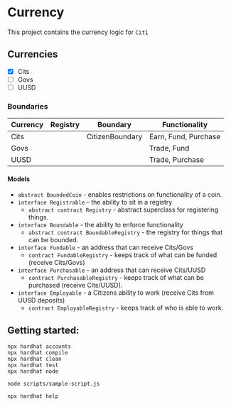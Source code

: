 # Currency

This project contains the currency logic for `Cit1`

## Currencies

 - [x] Cits
 - [ ] Govs
 - [ ] UUSD

### Boundaries
 
| Currency      | Registry              | Boundary              | Functionality         |
| ------------- | -------------         | --------              | ---------------------
| Cits          |                       | CitizenBoundary       | Earn, Fund, Purchase  |
| Govs          |                       |                       | Trade, Fund           |
| UUSD          |                       |                       | Trade, Purchase       |

#### Models

 - `abstract BoundedCoin` - enables restrictions on functionality of a coin. 
 - `interface Registrable` - the ability to sit in a registry
   - `abstract contract Registry` - abstract superclass for registering things.
 - `interface Boundable` - the ability to enforce functionality
   - `abstract contract BoundableRegistry` - the registry for things that can be bounded.
 - `interface Fundable` - an address that can receive Cits/Govs
   - `contract FundableRegistry` - keeps track of what can be funded (receive Cits/Govs)
 - `interface Purchasable` - an address that can receive Cits/UUSD
   - `contract PurchasableRegistry` - keeps track of what can be purchased (receive Cits/UUSD).
 - `interface Employable` - a Citizens ability to work (receive Cits from UUSD deposits)
   - `contract EmployableRegistry` - keeps track of who is able to work.

## Getting started:

```shell
npx hardhat accounts
npx hardhat compile
npx hardhat clean
npx hardhat test
npx hardhat node

node scripts/sample-script.js

npx hardhat help
```
